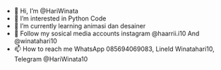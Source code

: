 - 👋 Hi, I’m @HariWinata
- 👀 I’m interested in  Python Code
- 🌱 I’m currently learning  animasi dan desainer
- 💞 Follow my sosical media accounts instagram @haarrii.i10 And @winatahari10
- 📫 How to reach me  WhatsApp 085694069083, LineId Winatahari10, Telegram @HariWinata10
<!---
HariWinata/HariWinata is a ✨ special ✨ repository because its `README.md` (this file) appears on your GitHub profile.
You can click the Preview link to take a look at your changes.
--->
